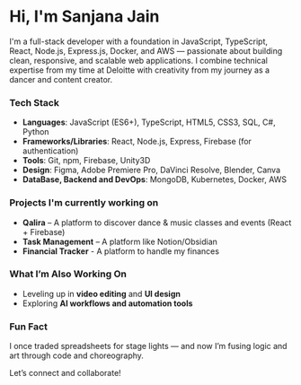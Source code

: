 # Hi, I'm Sanjana Jain

I'm a full-stack developer with a foundation in JavaScript, TypeScript, React, Node.js, Express.js, Docker, and AWS — passionate about building clean, responsive, and scalable web applications. I combine technical expertise from my time at Deloitte with creativity from my journey as a dancer and content creator.

### Tech Stack
- **Languages**: JavaScript (ES6+), TypeScript, HTML5, CSS3, SQL, C#, Python
- **Frameworks/Libraries**: React, Node.js, Express, Firebase (for authentication)
- **Tools**: Git, npm, Firebase, Unity3D
- **Design**: Figma, Adobe Premiere Pro, DaVinci Resolve, Blender, Canva
- **DataBase, Backend and DevOps**: MongoDB, Kubernetes, Docker, AWS

### Projects I'm currently working on
- **Qalira** – A platform to discover dance & music classes and events (React + Firebase)  
- **Task Management** – A platform like Notion/Obsidian
- **Financial Tracker** - A platform to handle my finances

### What I’m Also Working On
- Leveling up in **video editing** and **UI design**  
- Exploring **AI workflows and automation tools**  

### Fun Fact
I once traded spreadsheets for stage lights — and now I’m fusing logic and art through code and choreography.

Let’s connect and collaborate!
